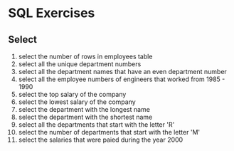 # SQL Exercises

## Select

1. select the number of rows in employees table
2. select all the unique department numbers
3. select all the department names that have an even department number
4. select all the employee numbers of engineers that worked from 1985 - 1990
5. select the top salary of the company
6. select the lowest salary of the company
7. select the department with the longest name
8. select the department with the shortest name
9. select all the departments that start with the letter 'R'
10. select the number of departments that start with the letter 'M'
11. select the salaries that were paied during the year 2000

